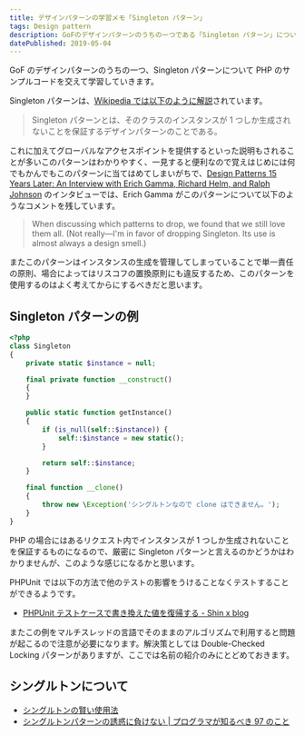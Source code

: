 ```yaml
---
title: デザインパターンの学習メモ「Singleton パターン」
tags: Design pattern
description: GoFのデザインパターンのうちの一つである「Singleton パターン」についての学習メモ。
datePublished: 2019-05-04
---
```


GoF のデザインパターンのうちの一つ、Singleton パターンについて PHP のサンプルコードを交えて学習していきます。

Singleton パターンは、[Wikipedia では以下のように解説](https://ja.wikipedia.org/wiki/Singleton_パターン)されています。

> Singleton パターンとは、そのクラスのインスタンスが 1 つしか生成されないことを保証するデザインパターンのことである。

これに加えてグローバルなアクセスポイントを提供するといった説明もされることが多いこのパターンはわかりやすく、一見すると便利なので覚えはじめには何でもかんでもこのパターンに当てはめてしまいがちで、[Design Patterns 15 Years Later: An Interview with Erich Gamma, Richard Helm, and Ralph Johnson](http://www.informit.com/articles/article.aspx?p=1404056) のインタビューでは、Erich Gamma がこのパターンについて以下のようなコメントを残しています。

> When discussing which patterns to drop, we found that we still love them all. (Not really—I'm in favor of dropping Singleton. Its use is almost always a design smell.)

またこのパターンはインスタンスの生成を管理してしまっていることで単一責任の原則、場合によってはリスコフの置換原則にも違反するため、このパターンを使用するのはよく考えてからにするべきだと思います。

## Singleton パターンの例

```php
<?php
class Singleton
{
    private static $instance = null;

    final private function __construct()
    {
    }

    public static function getInstance()
    {
        if (is_null(self::$instance)) {
            self::$instance = new static();
        }

        return self::$instance;
    }

    final function __clone()
    {
        throw new \Exception('シングルトンなので clone はできません。');
    }
}
```

PHP の場合にはあるリクエスト内でインスタンスが 1 つしか生成されないことを保証するものになるので、厳密に Singleton パターンと言えるのかどうかはわかりませんが、このような感じになるかと思います。

PHPUnit では以下の方法で他のテストの影響をうけることなくテストすることができるようです。

- [PHPUnit テストケースで書き換えた値を復帰する - Shin x blog](http://www.1x1.jp/blog/2012/02/phpunit_backup_and_restore_values.html)

またこの例をマルチスレッドの言語でそのままのアルゴリズムで利用すると問題が起こるので注意が必要になります。解決策としては Double-Checked Locking パターンがありますが、ここでは名前の紹介のみにとどめておきます。

## シングルトンについて

- [シングルトンの賢い使用法](https://www.ibm.com/developerworks/jp/webservices/library/co-single.html)
- [シングルトンパターンの誘惑に負けない | プログラマが知るべき 97 のこと](https://xn--97-273ae6a4irb6e2hsoiozc2g4b8082p.com/%E3%82%A8%E3%83%83%E3%82%BB%E3%82%A4/%E3%82%B7%E3%83%B3%E3%82%B0%E3%83%AB%E3%83%88%E3%83%B3%E3%83%91%E3%82%BF%E3%83%BC%E3%83%B3%E3%81%AE%E8%AA%98%E6%83%91%E3%81%AB%E8%B2%A0%E3%81%91%E3%81%AA%E3%81%84/)
